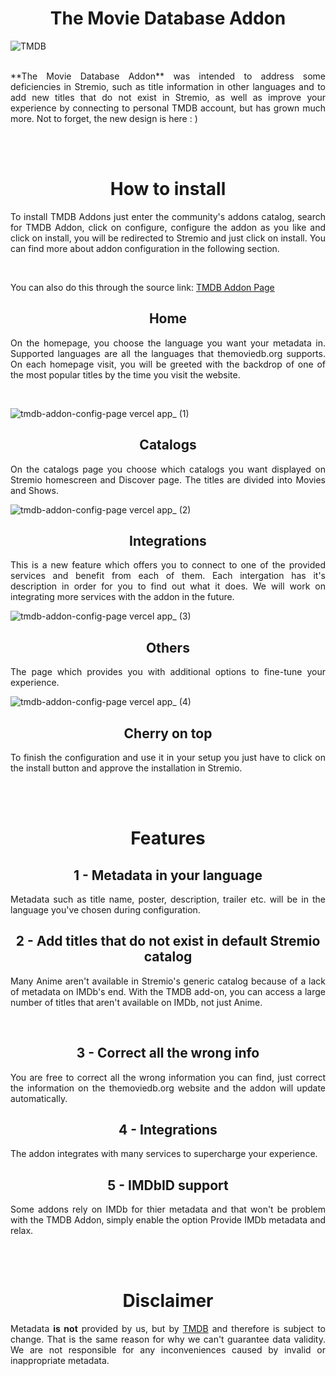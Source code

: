 <div align="center">
    <h1>The Movie Database Addon</h1>
</div>

![TMDB](https://www.themoviedb.org/assets/2/v4/logos/v2/blue_short-8e7b30f73a4020692ccca9c88bafe5dcb6f8a62a4c6bc55cd9ba82bb2cd95f6c.svg)

<br>

<div align="justify">
**The Movie Database Addon** was intended to address some deficiencies in Stremio, such as title information in other languages and to add new titles that do not exist in Stremio, as well as improve your experience by connecting to personal TMDB account, but has grown much more. Not to forget, the new design is here : )

<br><br>

<div align="center">
    <h1>How to install</h1>
</div>

To install TMDB Addons just enter the community's addons catalog, search for TMDB Addon, click on configure, configure the addon as you like and click on install, you will be redirected to Stremio and just click on install. You can find more about addon configuration in the following section.

<br>

You can also do this through the source link: [TMDB Addon Page](https://tmdb-addon-config-page.vercel.app/)

<div align="center">
    <h2>Home</h2>
</div>

On the homepage, you choose the language you want your metadata in. Supported languages are all the languages that themoviedb.org supports. On each homepage visit, you will be greeted with the backdrop of one of the most popular titles by the time you visit the website.

<br>

![tmdb-addon-config-page vercel app_ (1)](https://github.com/user-attachments/assets/1e0d08b5-a061-43d5-a107-0a8e4dd2235f)

<div align="center">
    <h2>Catalogs</h2>
</div>
On the catalogs page you choose which catalogs you want displayed on Stremio homescreen and Discover page. The titles are divided into Movies and Shows.

<br>

![tmdb-addon-config-page vercel app_ (2)](https://github.com/user-attachments/assets/26a80bc8-b7ea-40b1-8f3a-ff12ae9ba41a)

<div align="center">
    <h2>Integrations</h2>
</div>
This is a new feature which offers you to connect to one of the provided services and benefit from each of them. Each intergation has it's description in order for you to find out what it does. We will work on integrating more services with the addon in the future.

<br>

![tmdb-addon-config-page vercel app_ (3)](https://github.com/user-attachments/assets/1d051dde-3a71-4059-bfe6-35b266b5ff75)

<div align="center">
    <h2>Others</h2>
</div>
The page which provides you with additional options to fine-tune your experience. 

<br>

![tmdb-addon-config-page vercel app_ (4)](https://github.com/user-attachments/assets/e29d304e-4b67-4d42-8015-f93cec7a67f5)

<div align="center">
    <h2>Cherry on top</h2>
</div>
To finish the configuration and use it in your setup you just have to click on the install button and approve the installation in Stremio.

<br><br>



<div align="center">
    <h1>Features</h1>



<div align="center">
    <h2>1 - Metadata in your language</h2>
</div>
<div align="justify">
Metadata such as title name, poster, description, trailer etc. will be in the language you've chosen during configuration.

<br>

<div align="center">
    <h2>2 - Add titles that do not exist in default Stremio catalog</h2>
</div>

Many Anime aren't available in Stremio's generic catalog because of a lack of metadata on IMDb's end. With the TMDB add-on, you can access a large number of titles that aren't available on IMDb, not just Anime.

<br>

<div align="center">
    <h2>3 - Correct all the wrong info</h2>
</div>
You are free to correct all the wrong information you can find, just correct the information on the themoviedb.org website and the addon will update automatically.

<br>

<div align="center">
    <h2>4 - Integrations</h2>
</div>
The addon integrates with many services to supercharge your experience.

<br>

<div align="center">
    <h2>5 - IMDbID support</h2>
</div>
Some addons rely on IMDb for thier metadata and that won't be problem with the TMDB Addon, simply enable the option Provide IMDb metadata and relax.

<br><br>



<div align="center">
    <h1>Disclaimer</h1>
</div>

Metadata **is not** provided by us, but by [TMDB](https://themoviedb.org/) and therefore is subject to change. That is the same reason for why we can't guarantee data validity. We are not responsible for any inconveniences caused by invalid or inappropriate metadata.



 
